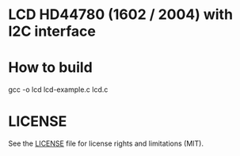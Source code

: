 # LCD HD44780 (1602 / 2004) with I2C interface

# How to build
gcc -o lcd lcd-example.c lcd.c

# LICENSE
See the [LICENSE](../LICENSE.md) file for license rights and limitations (MIT).
